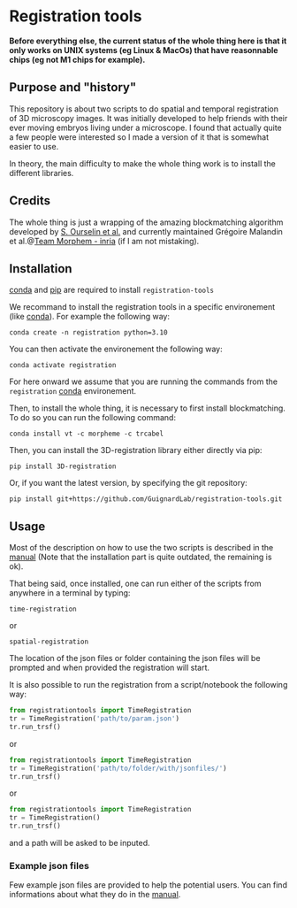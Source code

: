 # Registration tools

__Before everything else, the current status of the whole thing here is that it only works on UNIX systems (eg Linux & MacOs) that have reasonnable chips (eg not M1 chips for example).__

## Purpose and "history"
This repository is about two scripts to do spatial and temporal registration of 3D microscopy images.
It was initially developed to help friends with their ever moving embryos living under a microscope.
I found that actually quite a few people were interested so I made a  version of it that is somewhat easier to use.

In theory, the main difficulty to make the whole thing work is to install the different libraries.

## Credits
The whole thing is just a wrapping of the amazing blockmatching algorithm developed by [S. Ourselin et al.] and currently maintained Grégoire Malandin et al.@[Team Morphem - inria] (if I am not mistaking).

## Installation

[conda] and [pip] are required to install `registration-tools`

We recommand to install the registration tools in a specific environement (like [conda]). For example the following way:

    conda create -n registration python=3.10
You can then activate the environement the following way:

    conda activate registration

For here onward we assume that you are running the commands from the `registration` [conda] environement.

Then, to install the whole thing, it is necessary to first install blockmatching. To do so you can run the following command:
    
    conda install vt -c morpheme -c trcabel

Then, you can install the 3D-registration library either directly via pip:

    pip install 3D-registration

Or, if you want the latest version, by specifying the git repository:

    pip install git+https://github.com/GuignardLab/registration-tools.git

## Usage

Most of the description on how to use the two scripts is described in the [manual] (Note that the installation part is quite outdated, the remaining is ok).

That being said, once installed, one can run either of the scripts from anywhere in a terminal by typing:

    time-registration

or

    spatial-registration

The location of the json files or folder containing the json files will be prompted and when provided the registration will start.

It is also possible to run the registration from a script/notebook the following way:
```python
from registrationtools import TimeRegistration
tr = TimeRegistration('path/to/param.json')
tr.run_trsf()
```

or

```python
from registrationtools import TimeRegistration
tr = TimeRegistration('path/to/folder/with/jsonfiles/')
tr.run_trsf()
```

or

```python
from registrationtools import TimeRegistration
tr = TimeRegistration()
tr.run_trsf()
```

and a path will be asked to be inputed.

### Example json files

Few example json files are provided to help the potential users. You can find informations about what they do in the [manual].

[S. Ourselin et al.]: http://www-sop.inria.fr/asclepios/Publications/Gregoire.Malandain/ourselin-miccai-2000.pdf
[Team Morphem - inria]: https://team.inria.fr/morpheme/
[conda]: https://conda.io/projects/conda/en/latest/user-guide/install/index.html
[pip]: https://pypi.org/project/pip/
[manual]: https://github.com/GuignardLab/registration-tools/blob/master/User-manual/user-manual.pdf